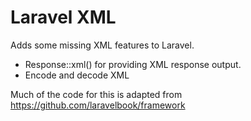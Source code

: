 # Laravel XML

Adds some missing XML features to Laravel.
* Response::xml() for providing XML response output.
* Encode and decode XML

Much of the code for this is adapted from https://github.com/laravelbook/framework

